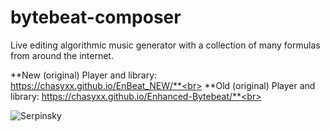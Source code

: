 # bytebeat-composer
Live editing algorithmic music generator with a collection of many formulas from around the internet.

**New (original) Player and library: https://chasyxx.github.io/EnBeat_NEW/**<br>
**Old (original) Player and library: https://chasyxx.github.io/Enhanced-Bytebeat/**<br>

![Serpinsky](https://user-images.githubusercontent.com/105890603/229014766-38a7c067-55d3-4120-9ed8-2a8aeb4c1f20.png)
